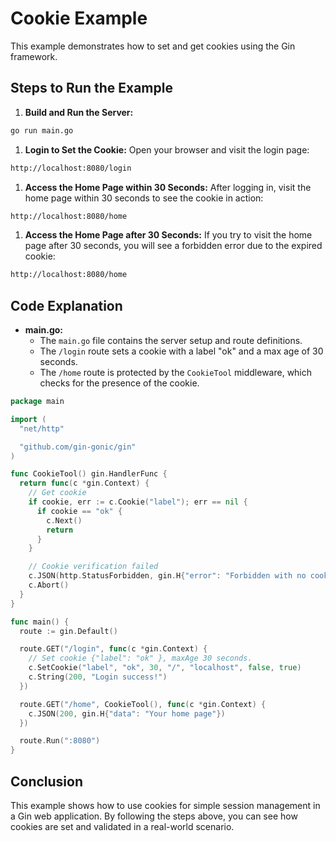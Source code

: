 # Cookie Example

This example demonstrates how to set and get cookies using the Gin framework.

## Steps to Run the Example

1. **Build and Run the Server:**

```bash
go run main.go
```

1. **Login to Set the Cookie:**
   Open your browser and visit the login page:

```sh
http://localhost:8080/login
```

1. **Access the Home Page within 30 Seconds:**
   After logging in, visit the home page within 30 seconds to see the cookie in action:

```sh
http://localhost:8080/home
```

1. **Access the Home Page after 30 Seconds:**
   If you try to visit the home page after 30 seconds, you will see a forbidden error due to the expired cookie:

```sh
http://localhost:8080/home
```

## Code Explanation

- **main.go:**
  - The `main.go` file contains the server setup and route definitions.
  - The `/login` route sets a cookie with a label "ok" and a max age of 30 seconds.
  - The `/home` route is protected by the `CookieTool` middleware, which checks for the presence of the cookie.

```go
package main

import (
  "net/http"

  "github.com/gin-gonic/gin"
)

func CookieTool() gin.HandlerFunc {
  return func(c *gin.Context) {
    // Get cookie
    if cookie, err := c.Cookie("label"); err == nil {
      if cookie == "ok" {
        c.Next()
        return
      }
    }

    // Cookie verification failed
    c.JSON(http.StatusForbidden, gin.H{"error": "Forbidden with no cookie"})
    c.Abort()
  }
}

func main() {
  route := gin.Default()

  route.GET("/login", func(c *gin.Context) {
    // Set cookie {"label": "ok" }, maxAge 30 seconds.
    c.SetCookie("label", "ok", 30, "/", "localhost", false, true)
    c.String(200, "Login success!")
  })

  route.GET("/home", CookieTool(), func(c *gin.Context) {
    c.JSON(200, gin.H{"data": "Your home page"})
  })

  route.Run(":8080")
}
```

## Conclusion

This example shows how to use cookies for simple session management in a Gin web application. By following the steps above, you can see how cookies are set and validated in a real-world scenario.
